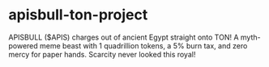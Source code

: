 # apisbull-ton-project
APISBULL ($APIS) charges out of ancient Egypt straight onto TON! A myth-powered meme beast with 1 quadrillion tokens, a 5% burn tax, and zero mercy for paper hands. Scarcity never looked this royal!

